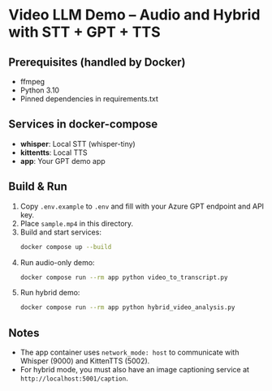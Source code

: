 
# Video LLM Demo – Audio and Hybrid with STT + GPT + TTS

## Prerequisites (handled by Docker)
- ffmpeg
- Python 3.10
- Pinned dependencies in requirements.txt

## Services in docker-compose
- **whisper**: Local STT (whisper-tiny)
- **kittentts**: Local TTS
- **app**: Your GPT demo app

## Build & Run
1. Copy `.env.example` to `.env` and fill with your Azure GPT endpoint and API key.
2. Place `sample.mp4` in this directory.
3. Build and start services:
   ```bash
   docker compose up --build
   ```
4. Run audio-only demo:
   ```bash
   docker compose run --rm app python video_to_transcript.py
   ```
5. Run hybrid demo:
   ```bash
   docker compose run --rm app python hybrid_video_analysis.py
   ```

## Notes
- The app container uses `network_mode: host` to communicate with Whisper (9000) and KittenTTS (5002).
- For hybrid mode, you must also have an image captioning service at `http://localhost:5001/caption`.
